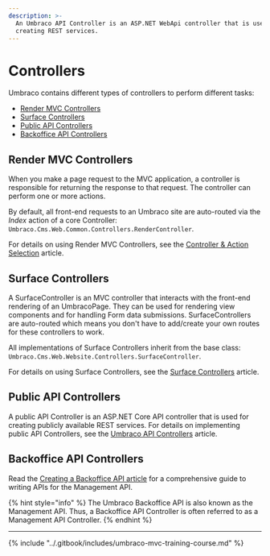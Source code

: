```yaml
---
description: >-
  An Umbraco API Controller is an ASP.NET WebApi controller that is used for
  creating REST services.
---
```


# Controllers

Umbraco contains different types of controllers to perform different tasks:

* [Render MVC Controllers](controllers.md#render-mvc-controllers)
* [Surface Controllers](controllers.md#surface-controllers)
* [Public API Controllers](controllers.md#public-api-controllers)
* [Backoffice API Controllers](controllers.md#backoffice-api-controllers)

## Render MVC Controllers

When you make a page request to the MVC application, a controller is responsible for returning the response to that request. The controller can perform one or more actions.

By default, all front-end requests to an Umbraco site are auto-routed via the _Index_ action of a core Controller: `Umbraco.Cms.Web.Common.Controllers.RenderController`.

For details on using Render MVC Controllers, see the [Controller & Action Selection](default-routing/controller-selection.md) article.

## Surface Controllers

A SurfaceController is an MVC controller that interacts with the front-end rendering of an UmbracoPage. They can be used for rendering view components and for handling Form data submissions. SurfaceControllers are auto-routed which means you don't have to add/create your own routes for these controllers to work.

All implementations of Surface Controllers inherit from the base class: `Umbraco.Cms.Web.Website.Controllers.SurfaceController`.

For details on using Surface Controllers, see the [Surface Controllers](../reference/routing/surface-controllers/) article.

## Public API Controllers

A public API Controller is an ASP.NET Core API controller that is used for creating publicly available REST services. For details on implementing public API Controllers, see the [Umbraco API Controllers](../reference/routing/umbraco-api-controllers/) article.

## Backoffice API Controllers

Read the [Creating a Backoffice API article](../tutorials/creating-a-backoffice-api/) for a comprehensive guide to writing APIs for the Management API.

{% hint style="info" %}
The Umbraco Backoffice API is also known as the Management API. Thus, a Backoffice API Controller is often referred to as a Management API Controller.
{% endhint %}

***

{% include "../.gitbook/includes/umbraco-mvc-training-course.md" %}
